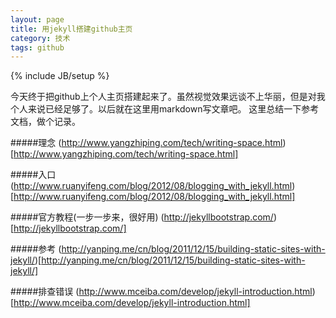 ```yaml
---
layout: page
title: 用jekyll搭建github主页
category: 技术
tags: github
---
```

{% include JB/setup %}

今天终于把github上个人主页搭建起来了。虽然视觉效果远谈不上华丽，但是对我个人来说已经足够了。以后就在这里用markdown写文章吧。
这里总结一下参考文档，做个记录。

#####理念
(http://www.yangzhiping.com/tech/writing-space.html)[http://www.yangzhiping.com/tech/writing-space.html]

#####入口
(http://www.ruanyifeng.com/blog/2012/08/blogging_with_jekyll.html)[http://www.ruanyifeng.com/blog/2012/08/blogging_with_jekyll.html]

#####官方教程(一步一步来，很好用)
(http://jekyllbootstrap.com/)[http://jekyllbootstrap.com/]

#####参考
(http://yanping.me/cn/blog/2011/12/15/building-static-sites-with-jekyll/)[http://yanping.me/cn/blog/2011/12/15/building-static-sites-with-jekyll/]

#####排查错误
(http://www.mceiba.com/develop/jekyll-introduction.html)[http://www.mceiba.com/develop/jekyll-introduction.html]